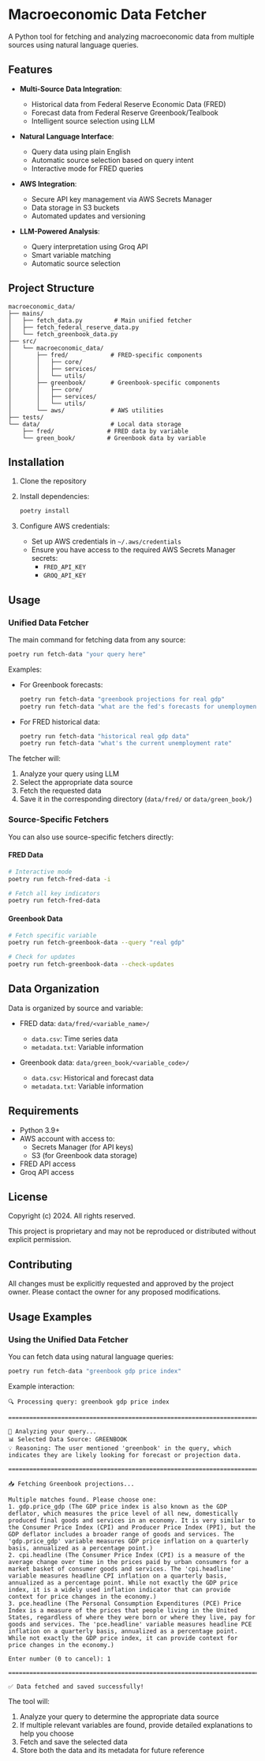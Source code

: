 # Macroeconomic Data Fetcher

A Python tool for fetching and analyzing macroeconomic data from multiple sources using natural language queries.

## Features

- **Multi-Source Data Integration**:
  - Historical data from Federal Reserve Economic Data (FRED)
  - Forecast data from Federal Reserve Greenbook/Tealbook
  - Intelligent source selection using LLM

- **Natural Language Interface**:
  - Query data using plain English
  - Automatic source selection based on query intent
  - Interactive mode for FRED queries

- **AWS Integration**:
  - Secure API key management via AWS Secrets Manager
  - Data storage in S3 buckets
  - Automated updates and versioning

- **LLM-Powered Analysis**:
  - Query interpretation using Groq API
  - Smart variable matching
  - Automatic source selection

## Project Structure

```
macroeconomic_data/
├── mains/
│   ├── fetch_data.py         # Main unified fetcher
│   ├── fetch_federal_reserve_data.py
│   └── fetch_greenbook_data.py
├── src/
│   └── macroeconomic_data/
│       ├── fred/            # FRED-specific components
│       │   ├── core/
│       │   ├── services/
│       │   └── utils/
│       ├── greenbook/       # Greenbook-specific components
│       │   ├── core/
│       │   ├── services/
│       │   └── utils/
│       └── aws/             # AWS utilities
├── tests/
└── data/                    # Local data storage
    ├── fred/               # FRED data by variable
    └── green_book/         # Greenbook data by variable
```

## Installation

1. Clone the repository
2. Install dependencies:
   ```bash
   poetry install
   ```

3. Configure AWS credentials:
   - Set up AWS credentials in `~/.aws/credentials`
   - Ensure you have access to the required AWS Secrets Manager secrets:
     - `FRED_API_KEY`
     - `GROQ_API_KEY`

## Usage

### Unified Data Fetcher

The main command for fetching data from any source:

```bash
poetry run fetch-data "your query here"
```

Examples:
- For Greenbook forecasts:
  ```bash
  poetry run fetch-data "greenbook projections for real gdp"
  poetry run fetch-data "what are the fed's forecasts for unemployment"
  ```

- For FRED historical data:
  ```bash
  poetry run fetch-data "historical real gdp data"
  poetry run fetch-data "what's the current unemployment rate"
  ```

The fetcher will:
1. Analyze your query using LLM
2. Select the appropriate data source
3. Fetch the requested data
4. Save it in the corresponding directory (`data/fred/` or `data/green_book/`)

### Source-Specific Fetchers

You can also use source-specific fetchers directly:

#### FRED Data

```bash
# Interactive mode
poetry run fetch-fred-data -i

# Fetch all key indicators
poetry run fetch-fred-data
```

#### Greenbook Data

```bash
# Fetch specific variable
poetry run fetch-greenbook-data --query "real gdp"

# Check for updates
poetry run fetch-greenbook-data --check-updates
```

## Data Organization

Data is organized by source and variable:

- FRED data: `data/fred/<variable_name>/`
  - `data.csv`: Time series data
  - `metadata.txt`: Variable information

- Greenbook data: `data/green_book/<variable_code>/`
  - `data.csv`: Historical and forecast data
  - `metadata.txt`: Variable information

## Requirements

- Python 3.9+
- AWS account with access to:
  - Secrets Manager (for API keys)
  - S3 (for Greenbook data storage)
- FRED API access
- Groq API access

## License

Copyright (c) 2024. All rights reserved.

This project is proprietary and may not be reproduced or distributed without explicit permission.

## Contributing

All changes must be explicitly requested and approved by the project owner. Please contact the owner for any proposed modifications.

## Usage Examples

### Using the Unified Data Fetcher

You can fetch data using natural language queries:

```bash
poetry run fetch-data "greenbook gdp price index"
```

Example interaction:
```
🔍 Processing query: greenbook gdp price index

================================================================================

🤔 Analyzing your query...
📊 Selected Data Source: GREENBOOK
💡 Reasoning: The user mentioned 'greenbook' in the query, which indicates they are likely looking for forecast or projection data.

================================================================================

📥 Fetching Greenbook projections...

Multiple matches found. Please choose one:
1. gdp.price_gdp (The GDP price index is also known as the GDP deflator, which measures the price level of all new, domestically produced final goods and services in an economy. It is very similar to the Consumer Price Index (CPI) and Producer Price Index (PPI), but the GDP deflator includes a broader range of goods and services. The 'gdp.price_gdp' variable measures GDP price inflation on a quarterly basis, annualized as a percentage point.)
2. cpi.headline (The Consumer Price Index (CPI) is a measure of the average change over time in the prices paid by urban consumers for a market basket of consumer goods and services. The 'cpi.headline' variable measures headline CPI inflation on a quarterly basis, annualized as a percentage point. While not exactly the GDP price index, it is a widely used inflation indicator that can provide context for price changes in the economy.)
3. pce.headline (The Personal Consumption Expenditures (PCE) Price Index is a measure of the prices that people living in the United States, regardless of where they were born or where they live, pay for goods and services. The 'pce.headline' variable measures headline PCE inflation on a quarterly basis, annualized as a percentage point. While not exactly the GDP price index, it can provide context for price changes in the economy.)

Enter number (0 to cancel): 1

================================================================================

✅ Data fetched and saved successfully!
```

The tool will:
1. Analyze your query to determine the appropriate data source
2. If multiple relevant variables are found, provide detailed explanations to help you choose
3. Fetch and save the selected data
4. Store both the data and its metadata for future reference